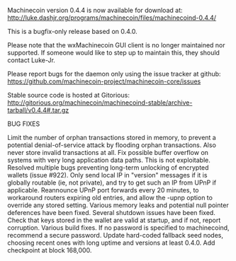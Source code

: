 Machinecoin version 0.4.4 is now available for download at:
http://luke.dashjr.org/programs/machinecoin/files/machinecoind-0.4.4/

This is a bugfix-only release based on 0.4.0.

Please note that the wxMachinecoin GUI client is no longer maintained nor supported. If someone would like to step up to maintain this, they should contact Luke-Jr.

Please report bugs for the daemon only using the issue tracker at github:
https://github.com/machinecoin-project/machinecoin-core/issues

Stable source code is hosted at Gitorious:
http://gitorious.org/machinecoin/machinecoind-stable/archive-tarball/v0.4.4#.tar.gz

BUG FIXES

Limit the number of orphan transactions stored in memory, to prevent a potential denial-of-service attack by flooding orphan transactions. Also never store invalid transactions at all.
Fix possible buffer overflow on systems with very long application data paths. This is not exploitable.
Resolved multiple bugs preventing long-term unlocking of encrypted wallets (issue #922).
Only send local IP in "version" messages if it is globally routable (ie, not private), and try to get such an IP from UPnP if applicable.
Reannounce UPnP port forwards every 20 minutes, to workaround routers expiring old entries, and allow the -upnp option to override any stored setting.
Various memory leaks and potential null pointer deferences have been
fixed.
Several shutdown issues have been fixed.
Check that keys stored in the wallet are valid at startup, and if not,
report corruption.
Various build fixes.
If no password is specified to machinecoind, recommend a secure password.
Update hard-coded fallback seed nodes, choosing recent ones with long uptime and versions at least 0.4.0.
Add checkpoint at block 168,000.

